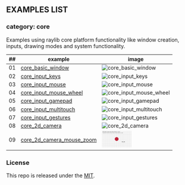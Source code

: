 ## EXAMPLES LIST

### category: core

Examples using raylib core platform functionality like window creation, inputs, drawing modes and system functionality.

| ## | example  | image  |
|----|----------|--------|
| 01 | [core_basic_window](01_core_basic_window/source/app.d) | <img src="https://raw.githubusercontent.com/raysan5/raylib/master/examples/core/core_basic_window.png" alt="core_basic_window" width="80"> |
| 02 | [core_input_keys](02_core_input_keys/source/app.d) | <img src="https://raw.githubusercontent.com/raysan5/raylib/master/examples/core/core_input_keys.png" alt="core_input_keys" width="80"> |
| 03 | [core_input_mouse](03_core_input_mouse/source/app.d) | <img src="https://raw.githubusercontent.com/raysan5/raylib/master/examples/core/core_input_mouse.png" alt="core_input_mouse" width="80"> |
| 04 | [core_input_mouse_wheel](04_core_input_mouse_wheel/source/app.d) | <img src="https://raw.githubusercontent.com/raysan5/raylib/master/examples/core/core_input_mouse_wheel.png" alt="core_input_mouse_wheel" width="80"> |
| 05 | [core_input_gamepad](05_core_input_gamepad/source/app.d) | <img src="https://raw.githubusercontent.com/raysan5/raylib/master/examples/core/core_input_gamepad.png" alt="core_input_gamepad" width="80"> |
| 06 | [core_input_multitouch](06_core_input_multitouch/source/app.d) | <img src="https://raw.githubusercontent.com/raysan5/raylib/master/examples/core/core_input_multitouch.png" alt="core_input_multitouch" width="80"> |
| 07 | [core_input_gestures](07_core_input_gestures/source/app.d) | <img src="https://raw.githubusercontent.com/raysan5/raylib/master/examples/core/core_input_gestures.png" alt="core_input_gestures" width="80"> |
| 08 | [core_2d_camera](08_core_2d_camera/source/app.d) | <img src="https://raw.githubusercontent.com/raysan5/raylib/master/examples/core/core_2d_camera.png" alt="core_2d_camera" width="80"> |
| 09 | [core_2d_camera_mouse_zoom](09_core_2d_camera_mouse_zoom/source/app.d) | <img src="https://raw.githubusercontent.com/raysan5/raylib/master/examples/core/core_2d_camera_mouse_zoom.png" alt="core_2d_camera_mouse_zoom" width="80"> |

### License

This repo is released under the [MIT](https://github.com/thechampagne/raylib-d/blob/main/LICENSE).